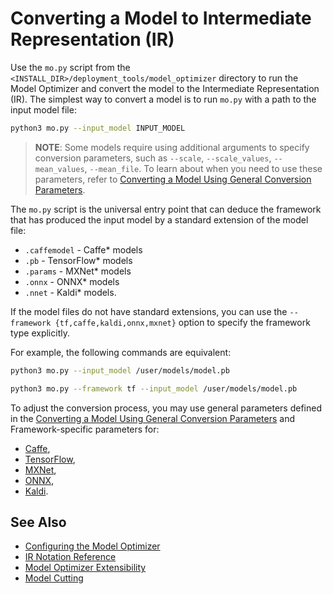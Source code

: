 # Converting a Model to Intermediate Representation (IR)  

Use the <code>mo.py</code> script from the `<INSTALL_DIR>/deployment_tools/model_optimizer` directory to run the Model Optimizer and convert the model to the Intermediate Representation (IR). 
The simplest way to convert a model is to run <code>mo.py</code> with a path to the input model file:
```sh
python3 mo.py --input_model INPUT_MODEL
```

> **NOTE**: Some models require using additional arguments to specify conversion parameters, such as `--scale`, `--scale_values`, `--mean_values`, `--mean_file`. To learn about when you need to use these parameters, refer to [Converting a Model Using General Conversion Parameters](Converting_Model_General.md).

The <code>mo.py</code> script is the universal entry point that can deduce the framework that has produced the input model by a standard extension of the model file:

* `.caffemodel` - Caffe\* models
* `.pb` - TensorFlow\* models
* `.params` - MXNet\* models
* `.onnx` - ONNX\* models
* `.nnet` - Kaldi\* models.

If the model files do not have standard extensions, you can use the ``--framework {tf,caffe,kaldi,onnx,mxnet}`` option to specify the framework type explicitly. 

For example, the following commands are equivalent: 
```sh
python3 mo.py --input_model /user/models/model.pb
```
```sh
python3 mo.py --framework tf --input_model /user/models/model.pb
```

To adjust the conversion process, you may use general parameters defined in the [Converting a Model Using General Conversion Parameters](Converting_Model_General.md) and 
Framework-specific parameters for:
* [Caffe](Convert_Model_From_Caffe.md),
* [TensorFlow](Convert_Model_From_TensorFlow.md),
* [MXNet](Convert_Model_From_MxNet.md),
* [ONNX](Convert_Model_From_ONNX.md),
* [Kaldi](Convert_Model_From_Kaldi.md).


## See Also
* [Configuring the Model Optimizer](../Config_Model_Optimizer.md)
* [IR Notation Reference](../../IR_and_opsets.md)
* [Model Optimizer Extensibility](../customize_model_optimizer/Customize_Model_Optimizer.md)
* [Model Cutting](Cutting_Model.md)
